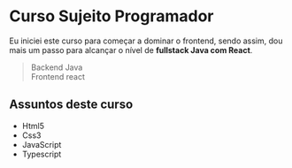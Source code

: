 # Curso Sujeito Programador

Eu iniciei este curso para começar a dominar o frontend, sendo assim, dou mais um passo para alcançar o nível de <strong>fullstack Java com React</strong>.

> Backend Java <br>
> Frontend react

## Assuntos deste curso

 - Html5
 - Css3
 - JavaScript
 - Typescript
